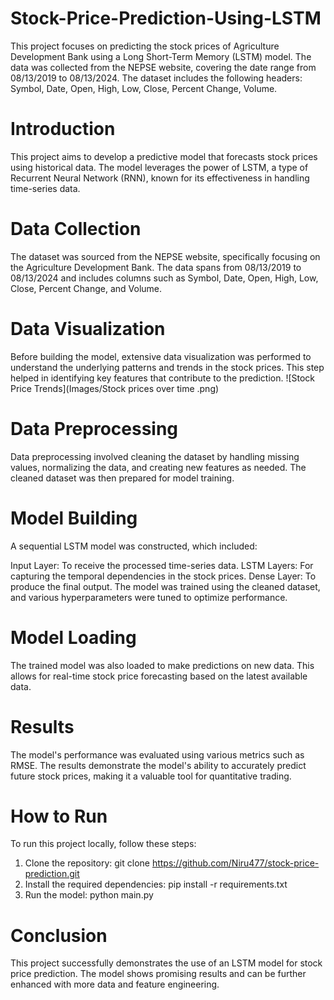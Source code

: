 # Stock-Price-Prediction-Using-LSTM
This project focuses on predicting the stock prices of Agriculture Development Bank using a Long Short-Term Memory (LSTM) model. The data was collected from the NEPSE website, covering the date range from 08/13/2019 to 08/13/2024. The dataset includes the following headers: Symbol, Date, Open, High, Low, Close, Percent Change, Volume.
# Introduction
This project aims to develop a predictive model that forecasts stock prices using historical data. The model leverages the power of LSTM, a type of Recurrent Neural Network (RNN), known for its effectiveness in handling time-series data.
# Data Collection
The dataset was sourced from the NEPSE website, specifically focusing on the Agriculture Development Bank. The data spans from 08/13/2019 to 08/13/2024 and includes columns such as Symbol, Date, Open, High, Low, Close, Percent Change, and Volume.
# Data Visualization
Before building the model, extensive data visualization was performed to understand the underlying patterns and trends in the stock prices. This step helped in identifying key features that contribute to the prediction.
![Stock Price Trends](Images/Stock prices over time .png)
# Data Preprocessing
Data preprocessing involved cleaning the dataset by handling missing values, normalizing the data, and creating new features as needed. The cleaned dataset was then prepared for model training.
# Model Building
A sequential LSTM model was constructed, which included:

Input Layer: To receive the processed time-series data.
LSTM Layers: For capturing the temporal dependencies in the stock prices.
Dense Layer: To produce the final output.
The model was trained using the cleaned dataset, and various hyperparameters were tuned to optimize performance.

# Model Loading
The trained model was also loaded to make predictions on new data. This allows for real-time stock price forecasting based on the latest available data.

# Results
The model's performance was evaluated using various metrics such as RMSE. The results demonstrate the model's ability to accurately predict future stock prices, making it a valuable tool for quantitative trading.
# How to Run
To run this project locally, follow these steps:

1. Clone the repository:
git clone https://github.com/Niru477/stock-price-prediction.git
2. Install the required dependencies:
pip install -r requirements.txt
3. Run the model:
python main.py
# Conclusion
This project successfully demonstrates the use of an LSTM model for stock price prediction. The model shows promising results and can be further enhanced with more data and feature engineering.
